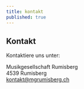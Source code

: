 ```yaml
---
title: kontakt
published: true
---
```


## Kontakt

Kontaktiere uns unter:

Musikgesellschaft Rumisberg  
4539 Rumisberg  
[kontakt@mgrumisberg.ch](mailto:kontakt@mgrumisberg.ch)

